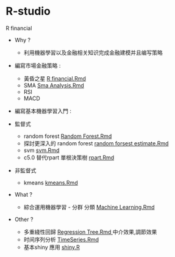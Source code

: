 # R-studio
R financial 

- Why ?
   - 利用機器學習以及金融相关知识完成金融建模并且编写策略 

- 編寫市場金融策略 : 
   -  黃昏之星 [R financial.Rmd](https://github.com/RPyLnSl/R-studio/blob/master/R%20financial.Rmd)
   -  SMA [ Sma Analysis.Rmd ](https://github.com/RPyLnSl/R-studio/blob/master/Sma%20analysis.Rmd)
   -  RSI
   -  MACD
- 編寫基本機器學習入門 : 
- 監督式
     - random forest [ Random Forest.Rmd ](https://github.com/RPyLnSl/R-studio/blob/master/Random%20Forest.Rmd)
     - 探討更深入的 random forest [random forsest estimate.Rmd](https://github.com/RPyLnSl/R-studio/blob/master/random%20forest%20estimate.Rmd)
     - svm [ svm.Rmd ](https://github.com/RPyLnSl/R-studio/blob/master/svm.Rmd) 
     - c5.0 替代rpart 單根決策樹 [ rpart.Rmd ](https://github.com/RPyLnSl/R-studio/blob/master/rpart.Rmd)
- 非監督式
     - kmeans [ kmeans.Rmd ](https://github.com/RPyLnSl/R-studio/blob/master/k%20means.Rmd)
- What ?
     - 綜合運用機器學習 - 分群 分類 [ Machine Learning.Rmd ](https://github.com/RPyLnSl/R-studio/blob/master/Machine%20Learning.Rmd)
- Other ?
   - 多重綫性回歸 [ Regression Tree.Rmd ](https://github.com/RPyLnSl/R-studio/blob/master/Regression%20Tree.Rmd) 中介效果,調節效果
   - 时间序列分析 [ TimeSeries.Rmd ](https://github.com/RPyLnSl/R-studio/blob/master/TimeSeries.Rmd)
   - 基本shiny 應用 [shiny.R](https://github.com/RPyLnSl/R-studio/blob/master/shiny.R)

